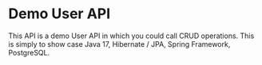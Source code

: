 # Demo User API
This API is a demo User API in which you could call CRUD operations. This is simply to show case Java 17, Hibernate / JPA, Spring Framework, PostgreSQL. 
